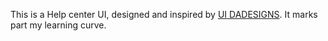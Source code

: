 This is a Help center UI, designed and inspired by <a href="https://uidesigndaily.com/" target="_blank" rel="noopener noreferrer">UI DADESIGNS</a>.
It marks part my learning curve.